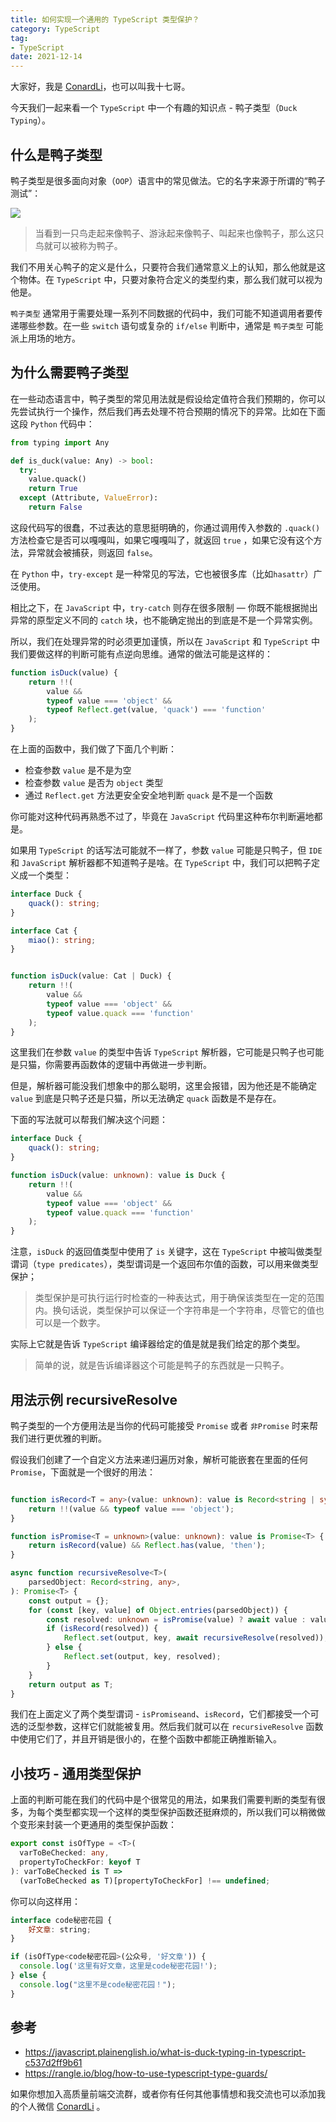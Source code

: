 ```yaml
---
title: 如何实现一个通用的 TypeScript 类型保护？
category: TypeScript
tag: 
- TypeScript
date: 2021-12-14
---
```


大家好，我是 [ConardLi](https://mp.weixin.qq.com/s?__biz=Mzk0MDMwMzQyOA==&mid=2247493407&idx=1&sn=41b8782a3bdc75b211206b06e1929a58&chksm=c2e11234f5969b22a0d7fd50ec32be9df13e2caeef186b30b5d653836b0725def8ccd58a56cf#rd)，也可以叫我十七哥。



今天我们一起来看一个 `TypeScript` 中一个有趣的知识点 - 鸭子类型（`Duck Typing`）。


## 什么是鸭子类型

鸭子类型是很多面向对象（`OOP`）语言中的常见做法。它的名字来源于所谓的“鸭子测试”：


![](https://p3-juejin.byteimg.com/tos-cn-i-k3u1fbpfcp/090a0fae64984929accaee58379fdcc3~tplv-k3u1fbpfcp-zoom-1.image)


> 当看到一只鸟走起来像鸭子、游泳起来像鸭子、叫起来也像鸭子，那么这只鸟就可以被称为鸭子。

我们不用关心鸭子的定义是什么，只要符合我们通常意义上的认知，那么他就是这个物体。在 `TypeScript` 中，只要对象符合定义的类型约束，那么我们就可以视为他是。

`鸭子类型` 通常用于需要处理一系列不同数据的代码中，我们可能不知道调用者要传递哪些参数。在一些 `switch` 语句或复杂的 `if/else` 判断中，通常是 `鸭子类型` 可能派上用场的地方。

## 为什么需要鸭子类型

在一些动态语言中，鸭子类型的常见用法就是假设给定值符合我们预期的，你可以先尝试执行一个操作，然后我们再去处理不符合预期的情况下的异常。比如在下面这段 `Python` 代码中：

```python
from typing import Any

def is_duck(value: Any) -> bool:
  try:
    value.quack()
    return True
  except (Attribute, ValueError):
    return False
```

这段代码写的很蠢，不过表达的意思挺明确的，你通过调用传入参数的 `.quack()` 方法检查它是否可以嘎嘎叫，如果它嘎嘎叫了，就返回 `true` ，如果它没有这个方法，异常就会被捕获，则返回 `false`。

在 `Python` 中，`try-except` 是一种常见的写法，它也被很多库（比如`hasattr`）广泛使用。

相比之下，在 `JavaScript` 中，`try-catch` 则存在很多限制 — 你既不能根据抛出异常的原型定义不同的 `catch` 块，也不能确定抛出的到底是不是一个异常实例。

所以，我们在处理异常的时必须更加谨慎，所以在 `JavaScript` 和 `TypeScript` 中我们要做这样的判断可能有点逆向思维。通常的做法可能是这样的：

```js
function isDuck(value) {
    return !!(
        value &&
        typeof value === 'object' &&
        typeof Reflect.get(value, 'quack') === 'function'
    );
}
```

在上面的函数中，我们做了下面几个判断：

- 检查参数 `value` 是不是为空
- 检查参数 `value` 是否为 `object` 类型
- 通过 `Reflect.get` 方法更安全安全地判断 `quack` 是不是一个函数


你可能对这种代码再熟悉不过了，毕竟在 `JavaScript` 代码里这种布尔判断遍地都是。

如果用 `TypeScript` 的话写法可能就不一样了，参数 `value` 可能是只鸭子，但 `IDE` 和 `JavaScript` 解析器都不知道鸭子是啥。在 `TypeScript` 中，我们可以把鸭子定义成一个类型：


```ts
interface Duck {
    quack(): string;
}

interface Cat {
    miao(): string;
}


function isDuck(value: Cat | Duck) {
    return !!(
        value &&
        typeof value === 'object' &&
        typeof value.quack === 'function'
    );
}
```

这里我们在参数 `value` 的类型中告诉 `TypeScript` 解析器，它可能是只鸭子也可能是只猫，你需要再函数体的逻辑中再做进一步判断。

但是，解析器可能没我们想象中的那么聪明，这里会报错，因为他还是不能确定 `value` 到底是只鸭子还是只猫，所以无法确定 `quack` 函数是不是存在。

下面的写法就可以帮我们解决这个问题：

```ts
interface Duck {
    quack(): string;
}

function isDuck(value: unknown): value is Duck {
    return !!(
        value &&
        typeof value === 'object' &&
        typeof value.quack === 'function'
    );
}
```

注意，`isDuck` 的返回值类型中使用了 `is` 关键字，这在 `TypeScript` 中被叫做类型谓词（`type predicates`），类型谓词是一个返回布尔值的函数，可以用来做类型保护；

> 类型保护是可执行运行时检查的一种表达式，用于确保该类型在一定的范围内。换句话说，类型保护可以保证一个字符串是一个字符串，尽管它的值也可以是一个数字。

实际上它就是告诉 `TypeScript` 编译器给定的值是就是我们给定的那个类型。

> 简单的说，就是告诉编译器这个可能是鸭子的东西就是一只鸭子。


## 用法示例 recursiveResolve

鸭子类型的一个方便用法是当你的代码可能接受 `Promise` 或者 `非Promise` 时来帮我们进行更优雅的判断。

假设我们创建了一个自定义方法来递归遍历对象，解析可能嵌套在里面的任何 `Promise`，下面就是一个很好的用法：

```ts

function isRecord<T = any>(value: unknown): value is Record<string | symbol, T> {
    return !!(value && typeof value === 'object');
}

function isPromise<T = unknown>(value: unknown): value is Promise<T> {
    return isRecord(value) && Reflect.has(value, 'then');
}

async function recursiveResolve<T>(
    parsedObject: Record<string, any>,
): Promise<T> {
    const output = {};
    for (const [key, value] of Object.entries(parsedObject)) {
        const resolved: unknown = isPromise(value) ? await value : value;
        if (isRecord(resolved)) {
            Reflect.set(output, key, await recursiveResolve(resolved));
        } else {
            Reflect.set(output, key, resolved);
        }
    }
    return output as T;
}
```

我们在上面定义了两个类型谓词 - `isPromiseand`、`isRecord`，它们都接受一个可选的泛型参数，这样它们就能被复用。然后我们就可以在 `recursiveResolve` 函数中使用它们了，并且开销是很小的，在整个函数中都能正确推断输入。


## 小技巧 - 通用类型保护

上面的判断可能在我们的代码中是个很常见的用法，如果我们需要判断的类型有很多，为每个类型都实现一个这样的类型保护函数还挺麻烦的，所以我们可以稍微做个变形来封装一个更通用的类型保护函数：

```ts
export const isOfType = <T>(
  varToBeChecked: any,
  propertyToCheckFor: keyof T
): varToBeChecked is T =>
  (varToBeChecked as T)[propertyToCheckFor] !== undefined;
```

你可以向这样用：

```js
interface code秘密花园 {
    好文章: string;
}

if (isOfType<code秘密花园>(公众号, '好文章')) {
  console.log('这里有好文章，这里是code秘密花园!');
} else {
  console.log("这里不是code秘密花园！");
}
```

##  参考

- https://javascript.plainenglish.io/what-is-duck-typing-in-typescript-c537d2ff9b61
- https://rangle.io/blog/how-to-use-typescript-type-guards/



如果你想加入高质量前端交流群，或者你有任何其他事情想和我交流也可以添加我的个人微信 [ConardLi](https://mp.weixin.qq.com/s?__biz=Mzk0MDMwMzQyOA==&mid=2247493407&idx=1&sn=41b8782a3bdc75b211206b06e1929a58&chksm=c2e11234f5969b22a0d7fd50ec32be9df13e2caeef186b30b5d653836b0725def8ccd58a56cf#rd) 。
